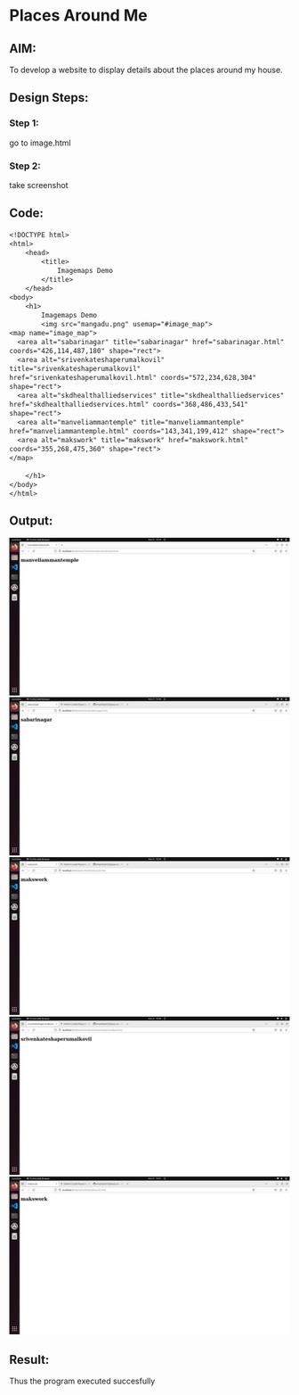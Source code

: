 # Places Around Me
## AIM:
To develop a website to display details about the places around my house.

## Design Steps:

### Step 1:
go to image.html
### Step 2:
take screenshot


## Code:
```
<!DOCTYPE html>
<html>
    <head>
        <title>
            Imagemaps Demo
        </title>
    </head>
<body>
    <h1>
        Imagemaps Demo
        <img src="mangadu.png" usemap="#image_map">
<map name="image_map">
  <area alt="sabarinagar" title="sabarinagar" href="sabarinagar.html" coords="426,114,487,180" shape="rect">
  <area alt="srivenkateshaperumalkovil" title="srivenkateshaperumalkovil" href="srivenkateshaperumalkovil.html" coords="572,234,628,304" shape="rect">
  <area alt="skdhealthalliedservices" title="skdhealthalliedservices" href="skdhealthalliedservices.html" coords="368,486,433,541" shape="rect">
  <area alt="manveliammantemple" title="manveliammantemple" href="manveliammantemple.html" coords="143,341,199,412" shape="rect">
  <area alt="makswork" title="makswork" href="makswork.html" coords="355,268,475,360" shape="rect">
</map>

    </h1>
</body>
</html>
```

## Output:

![output](place1.png)
![output](place2.png)
![output](place3.png)
![output](place4.png)
![output](place5.png)
## Result:
Thus the program executed succesfully